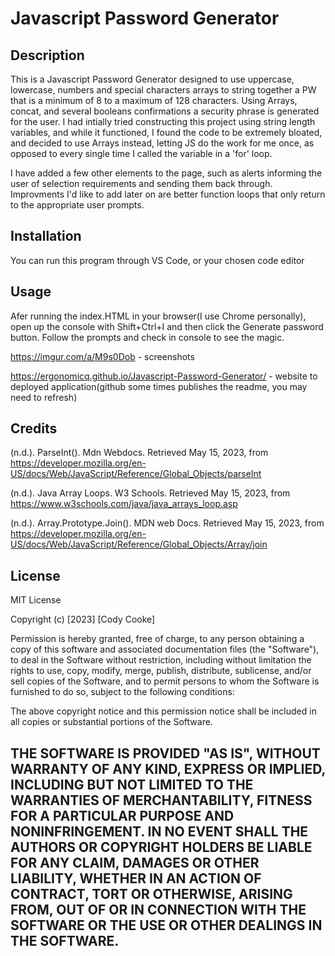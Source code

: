 # Javascript Password Generator

## Description
This is a Javascript Password Generator designed to use uppercase, lowercase, numbers and special characters arrays to string together a PW 
that is a minimum of 8 to a maximum of 128 characters. Using Arrays, concat, and several booleans confirmations a security phrase is generated for the user. I had intially tried constructing this project using string length variables, and while it functioned, I found the code to be extremely bloated, and decided to use Arrays instead, letting JS do the work for me once, as opposed to every single time I called the variable in a 'for' loop. 

I have added a few other elements to the page, such as alerts informing the user of selection requirements and sending them back through. Improvments I'd like to add later on are better function loops that only return to the appropriate user prompts. 

## Installation

You can run this program through VS Code, or your chosen code editor
## Usage

Afer running the index.HTML in your browser(I use Chrome personally), open up the console with Shift+Ctrl+I and then click the Generate password button. Follow the prompts and check in console to see the magic.

https://imgur.com/a/M9s0Dob - screenshots

https://ergonomicq.github.io/Javascript-Password-Generator/ - website to deployed application(github some times publishes the readme, you may need to refresh)

## Credits
(n.d.). ParseInt(). Mdn Webdocs. Retrieved May 15, 2023, from https://developer.mozilla.org/en-US/docs/Web/JavaScript/Reference/Global_Objects/parseInt

(n.d.). Java Array Loops. W3 Schools. Retrieved May 15, 2023, from https://www.w3schools.com/java/java_arrays_loop.asp

(n.d.). Array.Prototype.Join(). MDN web Docs. Retrieved May 15, 2023, from https://developer.mozilla.org/en-US/docs/Web/JavaScript/Reference/Global_Objects/Array/join


## License

MIT License

Copyright (c) [2023] [Cody Cooke]

Permission is hereby granted, free of charge, to any person obtaining a copy
of this software and associated documentation files (the "Software"), to deal
in the Software without restriction, including without limitation the rights
to use, copy, modify, merge, publish, distribute, sublicense, and/or sell
copies of the Software, and to permit persons to whom the Software is
furnished to do so, subject to the following conditions:

The above copyright notice and this permission notice shall be included in all
copies or substantial portions of the Software.

THE SOFTWARE IS PROVIDED "AS IS", WITHOUT WARRANTY OF ANY KIND, EXPRESS OR
IMPLIED, INCLUDING BUT NOT LIMITED TO THE WARRANTIES OF MERCHANTABILITY,
FITNESS FOR A PARTICULAR PURPOSE AND NONINFRINGEMENT. IN NO EVENT SHALL THE
AUTHORS OR COPYRIGHT HOLDERS BE LIABLE FOR ANY CLAIM, DAMAGES OR OTHER
LIABILITY, WHETHER IN AN ACTION OF CONTRACT, TORT OR OTHERWISE, ARISING FROM,
OUT OF OR IN CONNECTION WITH THE SOFTWARE OR THE USE OR OTHER DEALINGS IN THE
SOFTWARE.
---

